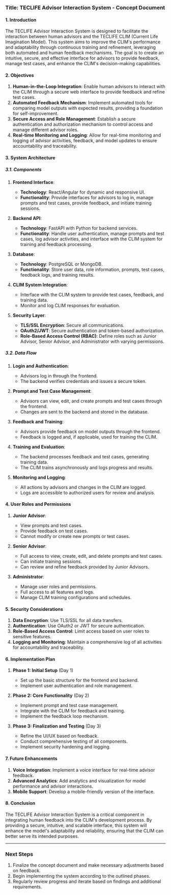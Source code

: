 ### Title: TECLIFE Advisor Interaction System - Concept Document

#### 1. Introduction

The TECLIFE Advisor Interaction System is designed to facilitate the interaction between human advisors and the TECLIFE CLIM (Current Life Imagination Model). This system aims to improve the CLIM's performance and adaptability through continuous training and refinement, leveraging both automated and human feedback mechanisms. The goal is to create an intuitive, secure, and effective interface for advisors to provide feedback, manage test cases, and enhance the CLIM's decision-making capabilities.

#### 2. Objectives

1. **Human-in-the-Loop Integration**: Enable human advisors to interact with the CLIM through a secure web interface to provide feedback and refine test cases.
2. **Automated Feedback Mechanism**: Implement automated tools for comparing model outputs with expected results, providing a foundation for self-improvement.
3. **Secure Access and Role Management**: Establish a secure authentication and authorization mechanism to control access and manage different advisor roles.
4. **Real-time Monitoring and Logging**: Allow for real-time monitoring and logging of advisor activities, feedback, and model updates to ensure accountability and traceability.

#### 3. System Architecture

##### 3.1. Components

1. **Frontend Interface**: 
   - **Technology**: React/Angular for dynamic and responsive UI.
   - **Functionality**: Provide interfaces for advisors to log in, manage prompts and test cases, provide feedback, and initiate training sessions.

2. **Backend API**:
   - **Technology**: FastAPI with Python for backend services.
   - **Functionality**: Handle user authentication, manage prompts and test cases, log advisor activities, and interface with the CLIM system for training and feedback processing.

3. **Database**:
   - **Technology**: PostgreSQL or MongoDB.
   - **Functionality**: Store user data, role information, prompts, test cases, feedback logs, and training results.

4. **CLIM System Integration**:
   - Interface with the CLIM system to provide test cases, feedback, and training data.
   - Monitor and log CLIM responses for evaluation.

5. **Security Layer**:
   - **TLS/SSL Encryption**: Secure all communications.
   - **OAuth2/JWT**: Secure authentication and token-based authorization.
   - **Role-Based Access Control (RBAC)**: Define roles such as Junior Advisor, Senior Advisor, and Administrator with varying permissions.

##### 3.2. Data Flow

1. **Login and Authentication**:
   - Advisors log in through the frontend.
   - The backend verifies credentials and issues a secure token.

2. **Prompt and Test Case Management**:
   - Advisors can view, edit, and create prompts and test cases through the frontend.
   - Changes are sent to the backend and stored in the database.

3. **Feedback and Training**:
   - Advisors provide feedback on model outputs through the frontend.
   - Feedback is logged and, if applicable, used for training the CLIM.

4. **Training and Evaluation**:
   - The backend processes feedback and test cases, generating training data.
   - The CLIM trains asynchronously and logs progress and results.

5. **Monitoring and Logging**:
   - All actions by advisors and changes in the CLIM are logged.
   - Logs are accessible to authorized users for review and analysis.

#### 4. User Roles and Permissions

1. **Junior Advisor**:
   - View prompts and test cases.
   - Provide feedback on test cases.
   - Cannot modify or create new prompts or test cases.

2. **Senior Advisor**:
   - Full access to view, create, edit, and delete prompts and test cases.
   - Can initiate training sessions.
   - Can review and refine feedback provided by Junior Advisors.

3. **Administrator**:
   - Manage user roles and permissions.
   - Full access to all features and logs.
   - Manage CLIM training configurations and schedules.

#### 5. Security Considerations

1. **Data Encryption**: Use TLS/SSL for all data transfers.
2. **Authentication**: Use OAuth2 or JWT for secure authentication.
3. **Role-Based Access Control**: Limit access based on user roles to sensitive features.
4. **Logging and Monitoring**: Maintain a comprehensive log of all activities for accountability and traceability.

#### 6. Implementation Plan

1. **Phase 1: Initial Setup** (Day 1)
   - Set up the basic structure for the frontend and backend.
   - Implement user authentication and role management.

2. **Phase 2: Core Functionality** (Day 2)
   - Implement prompt and test case management.
   - Integrate with the CLIM for feedback and training.
   - Implement the feedback loop mechanism.

3. **Phase 3: Finalization and Testing** (Day 3)
   - Refine the UI/UX based on feedback.
   - Conduct comprehensive testing of all components.
   - Implement security hardening and logging.

#### 7. Future Enhancements

1. **Voice Integration**: Implement a voice interface for real-time advisor feedback.
2. **Advanced Analytics**: Add analytics and visualization for model performance and advisor interactions.
3. **Mobile Support**: Develop a mobile-friendly version of the interface.

#### 8. Conclusion

The TECLIFE Advisor Interaction System is a critical component in integrating human feedback into the CLIM's development process. By providing a secure, intuitive, and scalable interface, this system will enhance the model's adaptability and reliability, ensuring that the CLIM can better serve its intended purposes.

---

### Next Steps

1. Finalize the concept document and make necessary adjustments based on feedback.
2. Begin implementing the system according to the outlined phases.
3. Regularly review progress and iterate based on findings and additional requirements.